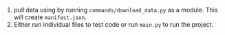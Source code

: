 1. pull data using by running `commands/download_data.py` as a module. This will create `manifest.json`.
2. Either run individual files to test code or run `main.py` to run the project.